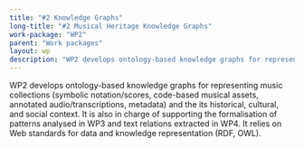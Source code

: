 ```yaml
---
title: "#2 Knowledge Graphs"
long-title: "#2 Musical Heritage Knowledge Graphs"
work-package: "WP2"
parent: "Work packages"
layout: wp
description: "WP2 develops ontology-based knowledge graphs for representing music collections and the its historical, cultural, and social context."
--- 
```

WP2 develops ontology-based knowledge graphs for representing music collections (symbolic notation/scores, code-based musical assets, annotated audio/transcriptions, metadata) and the its historical, cultural, and social context.
It is also in charge of supporting the formalisation of patterns analysed in WP3 and text relations extracted in WP4. It relies on Web standards for data and knowledge representation (RDF, OWL).
